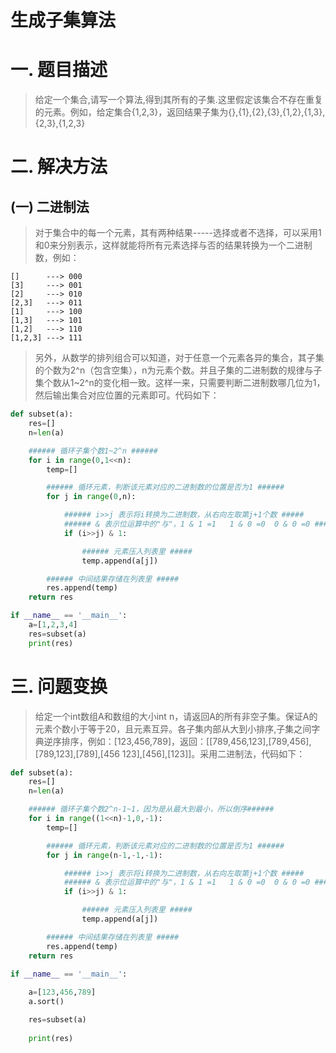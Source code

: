 生成子集算法
============
# 一. 题目描述
> 给定一个集合,请写一个算法,得到其所有的子集.这里假定该集合不存在重复的元素。例如，给定集合{1,2,3}，返回结果子集为{},{1},{2},{3},{1,2},{1,3},{2,3},{1,2,3}

# 二. 解决方法

## (一) 二进制法
> 对于集合中的每一个元素，其有两种结果-----选择或者不选择，可以采用1和0来分别表示，这样就能将所有元素选择与否的结果转换为一个二进制数，例如：
```
[]      ---> 000
[3]     ---> 001
[2]     ---> 010
[2,3]   ---> 011
[1]     ---> 100
[1,3]   ---> 101
[1,2]   ---> 110
[1,2,3] ---> 111
```

> 另外，从数学的排列组合可以知道，对于任意一个元素各异的集合，其子集的个数为2^n（包含空集），n为元素个数。并且子集的二进制数的规律与子集个数从1~2^n的变化相一致。这样一来，只需要判断二进制数哪几位为1，然后输出集合对应位置的元素即可。代码如下：

```python
def subset(a):
    res=[]
    n=len(a)

    ###### 循环子集个数1~2^n ######
    for i in range(0,1<<n):
        temp=[]

        ###### 循环元素，判断该元素对应的二进制数的位置是否为1 ######
        for j in range(0,n):

            ###### i>>j 表示将i转换为二进制数，从右向左取第j+1个数 #####
            ###### & 表示位运算中的"与"，1 & 1 =1   1 & 0 =0  0 & 0 =0 #####
            if (i>>j) & 1:

                ###### 元素压入列表里 #####
                temp.append(a[j])

        ###### 中间结果存储在列表里 #####
        res.append(temp)
    return res

if __name__ == '__main__':
    a=[1,2,3,4]
    res=subset(a)
    print(res)
```

# 三. 问题变换

> 给定一个int数组A和数组的大小int n，请返回A的所有非空子集。保证A的元素个数小于等于20，且元素互异。各子集内部从大到小排序,子集之间字典逆序排序，例如：[123,456,789]，返回：[[789,456,123],[789,456],[789,123],[789],[456 123],[456],[123]]。采用二进制法，代码如下：

```python
def subset(a):
    res=[]
    n=len(a)

    ###### 循环子集个数2^n-1~1，因为是从最大到最小，所以倒序######
    for i in range((1<<n)-1,0,-1):
        temp=[]

        ###### 循环元素，判断该元素对应的二进制数的位置是否为1 ######
        for j in range(n-1,-1,-1):

            ###### i>>j 表示将i转换为二进制数，从右向左取第j+1个数 #####
            ###### & 表示位运算中的"与"，1 & 1 =1   1 & 0 =0  0 & 0 =0 #####
            if (i>>j) & 1:

                ###### 元素压入列表里 #####
                temp.append(a[j])

        ###### 中间结果存储在列表里 #####
        res.append(temp)
    return res

if __name__ == '__main__':
    
    a=[123,456,789]
    a.sort()

    res=subset(a)
    
    print(res)

```

